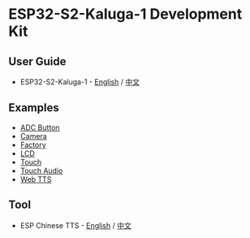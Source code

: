 # ESP32-S2-Kaluga-1 Development Kit

## User Guide

* ESP32-S2-Kaluga-1 - [English](https://docs.espressif.com/projects/esp-idf/en/latest/esp32s2/hw-reference/esp32s2/user-guide-esp32-s2-kaluga-1-kit.html) / [中文](https://docs.espressif.com/projects/esp-idf/zh_CN/latest/esp32s2/hw-reference/esp32s2/user-guide-esp32-s2-kaluga-1-kit.html)

## Examples

* [ADC Button](./examples/adc_button/README_cn.md)
* [Camera](./examples/camera/README_cn.md)
* [Factory](./examples/factory/)
* [LCD](./examples/lcd/README_cn.md)
* [Touch](./examples/touch/README_cn.md)
* [Touch Audio](./examples/touch_audio/README_cn.md)
* [Web TTS](./examples/web_tts/README_cn.md)

## Tool

* ESP Chinese TTS - [English](./components/esp_tts/README_en.md) / [中文](./components/esp_tts/README.md)
